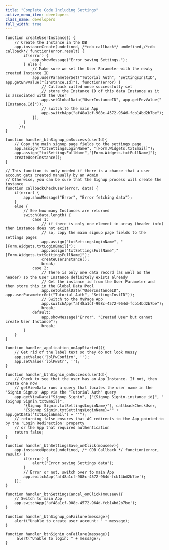 ```yaml
---
title: "Complete Code Including Settings"
active_menu_item: developers
class_name: developers
full_width: true
---
```



     
    function createUserInstance() {
        // Create the Instance in the DB
        app.instanceCreate(undefined, /*cdb callback*/ undefined,/*rdb callback*/ function(error,result) {
            if(error) {
                app.showMessage("Error saving Settings.");
            } else {
                // Make sure we set the User Parameter with the newly created Instance ID
                app.userParameterSet("Tutorial Auth", "SettingsInstID", app.getEnvValue("[Instance.Id]"), function(error) { 
                    // Callback called once successfully set
                    // store the Instance ID of this data Instance as it is associated with the User
                    app.setGlobalData("UserInstanceID", app.getEnvValue("[Instance.Id]"));          
                    // switch to the main App
                    app.switchApp("af48a1cf-908c-4572-964d-fcb14bd2b7be");
                });
            }
          });    
    }
     
    function handler_btnSignup_onSuccess(userId){
        // Copy the main signup page fields to the settings page
        app.assign("txtSettingsLoginName", "[Form.Widgets.txtEmail]");
        app.assign("txtSettingsFullName","[Form.Widgets.txtFullName]");
        createUserInstance();        
    }
     
    // This function is only needed if there is a chance that a user account gets created manually by an Admin
    // Otherwise, you can be sure that the Signup process will create the instance
    function callbackCheckUser(error, data) {
        if(error) {
            app.showMessage("Error", "Error fetching data");
        } 
        else {
            // See how many Instances are returned
            switch(data.length) {
                case 1:
                    // if there is only one element in array (header info) then instance does not exist
                    // so, copy the main signup page fields to the settings pages
                    app.assign("txtSettingsLoginName", "[Form.Widgets.txtLoginEmail]");
                    app.assign("txtSettingsFullName","[Form.Widgets.txtSettingsFullName]");
                    createUserInstance(); 
                    break;
                case 2: 
                    // There is only one data record (as well as the header) so the User Instance definitely exists already
                    // Get the instance id from the User Parameter and then store this in the Global Data Pool
                    app.setGlobalData("UserInstanceID", app.userParameterGet("Tutorial Auth", "SettingsInstID"));
                    // Switch to the MyPage App
                    app.switchApp("af48a1cf-908c-4572-964d-fcb14bd2b7be");                       
                    break;
                default:
                    app.showMessage("Error", "Created User but cannot create User Instance");
                    break;
            }          
        }  
    }
     
    function handler_application_onAppStarted(){
        // Get rid of the label text so they do not look messy
        app.setValue('lblPwConfirm', '');        
        app.setValue('lblPwStr', '');
    }
     
    function handler_btnSignin_onSuccess(userId){
        // Check to see that the user has an App Instance. If not, then create one now
        // getViewData runs a query that locates the user name in the 'Signin Signup' App via the "Tutorial Auth" query
        app.getViewData("Signup Signin", ["{Signup Signin.instance_id}", "{Signup Signin.txtEmail}", 
            "{Signup Signin.txtSettingsLoginName}"], callbackCheckUser,
            "{Signup Signin.txtSettingsLoginName}='" + app.getData("txtLoginEmail") + "'");
        // returning false ensures that AC redirects to the App pointed to by the 'Login Redirection' property 
        // or the App that required authentication
        return false;                
    }
     
    function handler_btnSettingsSave_onClick(mouseev){
        app.instanceUpdate(undefined, /* CDB Callback */ function(error, result) {
            if(error) {
                alert("Error saving Settings data");
            }
            // Error or not, switch over to main App
            app.switchApp('af48a1cf-908c-4572-964d-fcb14bd2b7be');
        });
    }
     
    function handler_btnSettingsCancel_onClick(mouseev){
        // Switch to main App
        app.switchApp('af48a1cf-908c-4572-964d-fcb14bd2b7be');        
    }
     
    function handler_btnSignup_onFailure(message){
        alert("Unable to create user account: " + message);        
    }
     
    function handler_btnSignin_onFailure(message){
         alert("Unable to login: " + message);
    }
     
   

